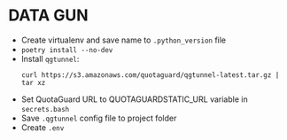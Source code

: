 # DATA GUN

* Create virtualenv and save name to `.python_version` file
* `poetry install --no-dev`
* Install `qgtunnel`:
    ```
    curl https://s3.amazonaws.com/quotaguard/qgtunnel-latest.tar.gz | tar xz
    ```
* Set QuotaGuard URL to QUOTAGUARDSTATIC_URL variable in `secrets.bash`
* Save `.qgtunnel` config file to project folder
* Create `.env`
